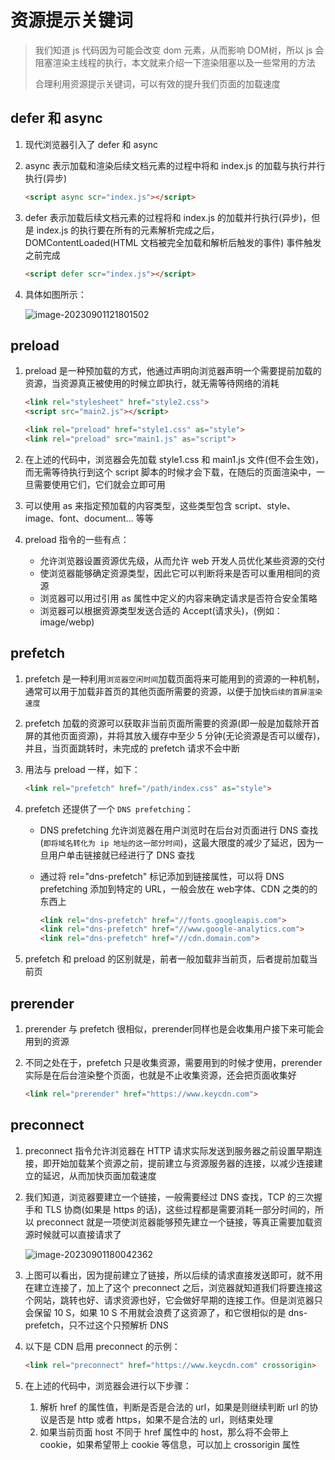 # 资源提示关键词

> 我们知道 js 代码因为可能会改变 dom 元素，从而影响 DOM树，所以 js 会阻塞渲染主线程的执行，本文就来介绍一下渲染阻塞以及一些常用的方法
>
> 合理利用资源提示关键词，可以有效的提升我们页面的加载速度

## defer 和 async

1. 现代浏览器引入了 defer 和 async

2. async 表示加载和渲染后续文档元素的过程中将和 index.js 的加载与执行并行执行(异步)

   ~~~html
   <script async scr="index.js"></script>
   ~~~

3. defer 表示加载后续文档元素的过程将和 index.js 的加载并行执行(异步)，但是 index.js 的执行要在所有的元素解析完成之后， DOMContentLoaded(HTML 文档被完全加载和解析后触发的事件) 事件触发之前完成

   ~~~html
   <script defer scr="index.js"></script>
   ~~~

4. 具体如图所示：

   ![image-20230901121801502](https://cos.coderjc.cn/blog/image-20230901121801502.png)

## preload

1. preload 是一种预加载的方式，他通过声明向浏览器声明一个需要提前加载的资源，当资源真正被使用的时候立即执行，就无需等待网络的消耗

   ~~~html
   <link rel="stylesheet" href="style2.css">
   <script src="main2.js"></script>
   
   <link rel="preload" href="style1.css" as="style">
   <link rel="preload" src="main1.js" as="script">
   ~~~

2. 在上述的代码中，浏览器会先加载 style1.css 和 main1.js 文件(但不会生效)，而无需等待执行到这个 script 脚本的时候才会下载，在随后的页面渲染中，一旦需要使用它们，它们就会立即可用

3. 可以使用 as 来指定预加载的内容类型，这些类型包含 script、style、image、font、document... 等等

4. preload 指令的一些有点：

   - 允许浏览器设置资源优先级，从而允许 web 开发人员优化某些资源的交付
   - 使浏览器能够确定资源类型，因此它可以判断将来是否可以重用相同的资源
   - 浏览器可以用过引用 as 属性中定义的内容来确定请求是否符合安全策略
   - 浏览器可以根据资源类型发送合适的 Accept(请求头)，(例如：image/webp)

## prefetch

1. prefetch 是一种利用`浏览器空闲时间`加载页面将来可能用到的资源的一种机制，通常可以用于加载非首页的其他页面所需要的资源，以便于加快`后续的首屏渲染速度`

2. prefetch 加载的资源可以获取非当前页面所需要的资源(即一般是加载除开首屏的其他页面资源)，并将其放入缓存中至少 5 分钟(无论资源是否可以缓存)，并且，当页面跳转时，未完成的 prefetch 请求不会中断

3. 用法与 preload 一样，如下：

   ~~~html
   <link rel="prefetch" href="/path/index.css" as="style">
   ~~~

4. prefetch 还提供了一个 `DNS prefetching`：

   - DNS prefetching 允许浏览器在用户浏览时在后台对页面进行 DNS 查找(`即将域名转化为 ip 地址的这一部分时间`)，这最大限度的减少了延迟，因为一旦用户单击链接就已经进行了 DNS 查找

   - 通过将 rel="dns-prefetch" 标记添加到链接属性，可以将 DNS prefetching 添加到特定的 URL，一般会放在 web字体、CDN 之类的的东西上

     ~~~html
     <link rel="dns-prefetch" href="//fonts.googleapis.com">
     <link rel="dns-prefetch" href="//www.google-analytics.com">
     <link rel="dns-prefetch" href="//cdn.domain.com">
     ~~~

5. prefetch 和 preload 的区别就是，前者一般加载非当前页，后者提前加载当前页

## prerender

1. prerender 与 prefetch 很相似，prerender同样也是会收集用户接下来可能会用到的资源

2. 不同之处在于，prefetch 只是收集资源，需要用到的时候才使用，prerender 实际是在后台渲染整个页面，也就是不止收集资源，还会把页面收集好

   ~~~html
   <link rel="prerender" href="https://www.keycdn.com">
   ~~~

## preconnect

1. preconnect 指令允许浏览器在 HTTP 请求实际发送到服务器之前设置早期连接，即开始加载某个资源之前，提前建立与资源服务器的连接，以减少连接建立的延迟，从而加快页面加载速度

2. 我们知道，浏览器要建立一个链接，一般需要经过 DNS 查找，TCP 的三次握手和 TLS 协商(如果是 https 的话)，这些过程都是需要消耗一部分时间的，所以 preconnect 就是一项使浏览器能够预先建立一个链接，等真正需要加载资源时候就可以直接请求了

   ![image-20230901180042362](https://cos.coderjc.cn/blog/image-20230901180042362.png)

3. 上图可以看出，因为提前建立了链接，所以后续的请求直接发送即可，就不用在建立连接了，加上了这个 preconnect 之后，浏览器就知道我们将要连接这个网站，跳转也好、请求资源也好，它会做好早期的连接工作。但是浏览器只会保留 10 S，如果 10 S 不用就会浪费了这资源了，和它很相似的是 dns-prefetch，只不过这个只预解析 DNS

4. 以下是 CDN 启用 preconnect 的示例：

   ~~~html
   <link rel="preconnect" href="https://www.keycdn.com" crossorigin>
   ~~~

5. 在上述的代码中，浏览器会进行以下步骤：

   1. 解析 href 的属性值，判断是否是合法的 url，如果是则继续判断 url 的协议是否是 http 或者 https，如果不是合法的 url，则结束处理
   2. 如果当前页面 host 不同于 href 属性中的 host，那么将不会带上 cookie，如果希望带上 cookie 等信息，可以加上 crossorigin 属性

   

